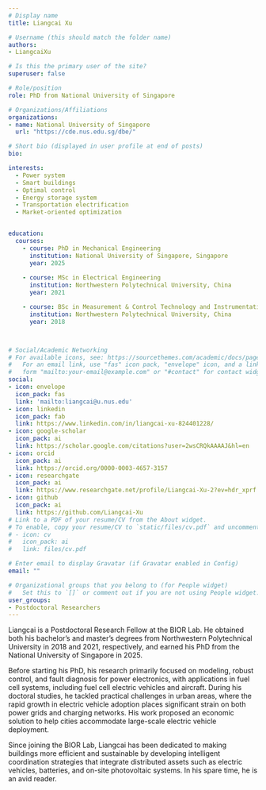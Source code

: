 ```yaml
---
# Display name
title: Liangcai Xu

# Username (this should match the folder name)
authors:
- LiangcaiXu

# Is this the primary user of the site?
superuser: false

# Role/position
role: PhD from National University of Singapore

# Organizations/Affiliations
organizations:
- name: National University of Singapore
  url: "https://cde.nus.edu.sg/dbe/"

# Short bio (displayed in user profile at end of posts)
bio:

interests:
  - Power system
  - Smart buildings
  - Optimal control
  - Energy storage system
  - Transportation electrification
  - Market-oriented optimization


education:
  courses:
    - course: PhD in Mechanical Engineering
      institution: National University of Singapore, Singapore
      year: 2025
    
    - course: MSc in Electrical Engineering
      institution: Northwestern Polytechnical University, China
      year: 2021

    - course: BSc in Measurement & Control Technology and Instrumentation
      institution: Northwestern Polytechnical University, China
      year: 2018



# Social/Academic Networking
# For available icons, see: https://sourcethemes.com/academic/docs/page-builder/#icons
#   For an email link, use "fas" icon pack, "envelope" icon, and a link in the
#   form "mailto:your-email@example.com" or "#contact" for contact widget.
social:
- icon: envelope
  icon_pack: fas
  link: 'mailto:liangcai@u.nus.edu'
- icon: linkedin
  icon_pack: fab
  link: https://www.linkedin.com/in/liangcai-xu-824401228/
- icon: google-scholar
  icon_pack: ai
  link: https://scholar.google.com/citations?user=2wsCRQkAAAAJ&hl=en
- icon: orcid
  icon_pack: ai
  link: https://orcid.org/0000-0003-4657-3157
- icon: researchgate
  icon_pack: ai
  link: https://www.researchgate.net/profile/Liangcai-Xu-2?ev=hdr_xprf
- icon: github
  icon_pack: ai
  link: https://github.com/Liangcai-Xu
# Link to a PDF of your resume/CV from the About widget.
# To enable, copy your resume/CV to `static/files/cv.pdf` and uncomment the lines below.
# - icon: cv
#   icon_pack: ai
#   link: files/cv.pdf

# Enter email to display Gravatar (if Gravatar enabled in Config)
email: ""

# Organizational groups that you belong to (for People widget)
#   Set this to `[]` or comment out if you are not using People widget.
user_groups:
- Postdoctoral Researchers
---
```


Liangcai is a Postdoctoral Research Fellow at the BIOR Lab. He obtained both his bachelor’s and master’s degrees from Northwestern Polytechnical University in 2018 and 2021, respectively, and earned his PhD from the National University of Singapore in 2025.

Before starting his PhD, his research primarily focused on modeling, robust control, and fault diagnosis for power electronics, with applications in fuel cell systems, including fuel cell electric vehicles and aircraft. During his doctoral studies, he tackled practical challenges in urban areas, where the rapid growth in electric vehicle adoption places significant strain on both power grids and charging networks. His work proposed an economic solution to help cities accommodate large-scale electric vehicle deployment.

Since joining the BIOR Lab, Liangcai has been dedicated to making buildings more efficient and sustainable by developing intelligent coordination strategies that integrate distributed assets such as electric vehicles, batteries, and on-site photovoltaic systems. In his spare time, he is an avid reader.